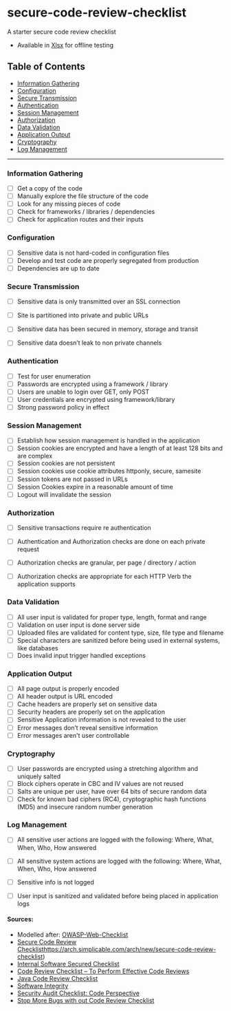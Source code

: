 # secure-code-review-checklist
A starter secure code review checklist

- Available in [Xlsx](Secure_Code_Checklist.xlsx) for offline testing

## Table of Contents

* [Information Gathering](#Information)
* [Configuration](#Configuration)
* [Secure Transmission](#Transmission)
* [Authentication](#Authentication)
* [Session Management](#Session)
* [Authorization](#Authorization)
* [Data Validation](#Validation)
* [Application Output](#Output)
* [Cryptography](#Cryptography)
* [Log Management](#Log)

------
### <a name="Information">Information Gathering</a>
- [ ] Get a copy of the code
- [ ] Manually explore the file structure of the code
- [ ] Look for any missing pieces of code
- [ ] Check for frameworks / libraries / dependencies
- [ ] Check for application routes and their inputs

### <a name="Configuration">Configuration</a>
- [ ] Sensitive data is not hard-coded in configuration files
- [ ] Develop and test code are properly segregated from production
- [ ] Dependencies are up to date

### <a name="Transmission">Secure Transmission</a>
- [ ] Sensitive data is only transmitted over an SSL connection
- [ ] Site is partitioned into private and public URLs
- [ ] Sensitive data has been secured in memory, storage and transit
- [ ] Sensitive data doesn’t leak to non private channels


### <a name="Authentication">Authentication</a>
- [ ] Test for user enumeration
- [ ] Passwords are encrypted using a framework / library
- [ ] Users are unable to login over GET, only POST
- [ ] User credentials are encrypted using framework/library 
- [ ] Strong password policy in effect

### <a name="Session">Session Management</a>
- [ ] Establish how session management is handled in the application
- [ ] Session cookies are encrypted and have a length of at least 128 bits and are complex
- [ ] Session cookies are not persistent
- [ ] Session cookies use cookie attributes httponly, secure, samesite
- [ ] Session tokens are not passed in URLs
- [ ] Session Cookies expire in a reasonable amount of time
- [ ] Logout will invalidate the session

### <a name="Authorization">Authorization</a>
- [ ] Sensitive transactions require re authentication
- [ ] Authentication and Authorization checks are done on each private request
- [ ] Authorization checks are granular, per page / directory / action
- [ ] Authorization checks are appropriate for each HTTP Verb the application supports


### <a name="Validation">Data Validation</a>
- [ ] All user input is validated for proper type, length, format and range
- [ ] Validation on user input is done server side
- [ ] Uploaded files are validated for content type, size, file type and filename
- [ ] Special characters are sanitized before being used in external systems, like databases
- [ ] Does invalid input trigger handled exceptions

### <a name="Output">Application Output</a>
- [ ] All page output is properly encoded
- [ ] All header output is URL encoded
- [ ] Cache headers are properly set on sensitive data
- [ ] Security headers are properly set on the application
- [ ] Sensitive Application information is not revealed to the user
- [ ] Error messages don’t reveal sensitive information
- [ ] Error messages aren't user controllable

### <a name="Cryptography">Cryptography</a>
- [ ] User passwords are encrypted using a stretching algorithm and uniquely salted
- [ ] Block ciphers operate in CBC and IV values are not reused
- [ ] Salts are unique per user, have over 64 bits of secure random data
- [ ] Check for known bad ciphers (RC4), cryptographic hash functions (MD5) and insecure random number generation

### <a name="Log">Log Management</a>
- [ ] All sensitive user actions are logged with the following: Where, What, When, Who, How answered
- [ ] All sensitive system actions are logged with the following: Where, What, When, Who, How answered
- [ ] Sensitive info is not logged
- [ ] User input is sanitized and validated before being placed in application logs


#### Sources:

- Modelled after: [OWASP-Web-Checklist](https://github.com/0xRadi/OWASP-Web-Checklist)
- [Secure Code Review Checklist]()https://arch.simplicable.com/arch/new/secure-code-review-checklist)
- [Internal Software Secured Checklist](Private)
- [Code Review Checklist – To Perform Effective Code Reviews](https://www.evoketechnologies.com/blog/code-review-checklist-perform-effective-code-reviews/)
- [Java Code Review Checklist](https://dzone.com/articles/java-code-review-checklist)
- [Software Integrity](https://www.synopsys.com/blogs/software-security/code-review-checklist/)
- [Security Audit Checklist: Code Perspective](https://courses.cs.washington.edu/courses/cse403/10wi/lectures/security_audit_checklist.pdf)
- [Stop More Bugs with out Code Review Checklist](https://jesseheines.com/~heines/91.462/Resources/CodeReviewChecklists/StopMoreBugsWithOurCodeReviewChecklist_FogCreekBlog_2015-03-23.pdf)
